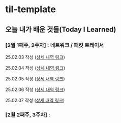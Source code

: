 # til-template

## 오늘 내가 배운 것들(Today I Learned)

### [2월 1째주, 2주차] : 네트워크 / 패킷 트레이서

25.02.03 작성 ([상세 내역 링크](https://github.com/Mason-P-ark/jett.park-til/blob/main/Feb/2025-02-03))

25.02.04 작성 ([상세 내역 링크](https://github.com/Mason-P-ark/jett.park-til/blob/main/Feb/2025-02-04)) 

25.02.05 작성 ([상세 내역 링크](https://github.com/Mason-P-ark/jett.park-til/blob/main/Feb/2025-02-05))

25.02.06 작성 ([상세 내역 링크](https://github.com/Mason-P-ark/jett.park-til/blob/main/Feb/2025-02-06))

25.02.07 작성 ([상세 내역 링크](https://github.com/Mason-P-ark/jett.park-til/blob/main/Feb/2025-02-07))

### [2월 2째주, 3주차] : 
